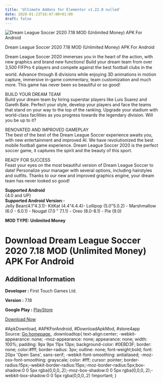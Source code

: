 ```yaml
---
title: 'Ultimate Addons for Elementor v1.22.0 nulled'
date: 2020-01-23T16:47:00+01:00
draft: false
---
```


![Dream League Soccer 2020 7.18 MOD (Unlimited Money) APK For Android](https://i2.wp.com/apkhome.net/wp-content/uploads/2020/01/Dream-League-Soccer-2020-7.18-MOD-Unlimited-Money.png "Dream League Soccer 2020 7.18 MOD (Unlimited Money) APK For Android")

  

Dream League Soccer 2020 7.18 MOD (Unlimited Money) APK For Android

Dream League Soccer 2020 immerses you in the heart of the action, with new graphics and brand new functions! Build your dream team from over 3,500 FIFPro ¢ players and compete against the best football clubs in the world. Advance through 8 divisions while enjoying 3D animations in motion capture, immersive in-game commentary, team customization and much more. This game has never been so beautiful or so good!

BUILD YOUR DREAM TEAM  
Build your dream team by hiring superstar players like Luis Suarez and Gareth Bale. Perfect your style, develop your players and face the teams that stand on your way to the top of the ranking. Upgrade your stadium with world-class facilities as you progress towards the legendary division. Will you be up to it?

RENOVATED AND IMPROVED GAMEPLAY  
The best of the best of the Dream League Soccer experience awaits you, with new entertainment and improved AI. We have revolutionized the best mobile football game experience. Dream League Soccer 2020 is the perfect soccer game, it captures the spirit and the beauty of this sport.

READY FOR SUCCESS  
Feast your eyes on the most beautiful version of Dream League Soccer to date! Personalize your manager with several options, including hairstyles and outfits. Thanks to our new and improved graphics engine, your dream team has never looked so good!

**Supported Android**  
{4.0 and UP}  
**Supported Android Version**:-  
Jelly Bean(4.1"4.3.1)- KitKat (4.4"4.4.4)- Lollipop (5.0"5.0.2) - Marshmallow (6.0 - 6.0.1) - Nougat (7.0 " 7.1.1) - Oreo (8.0-8.1) - Pie (9.0)

**MOD TYPE: Unlimited Money**

Download Dream League Soccer 2020 7.18 MOD (Unlimited Money) APK For Android
============================================================================

Additional Information
----------------------

**Developer :** First Touch Games Ltd.

**Version :** 7.18

**Google Play :** [PlayStore](https://play.google.com/store/apps/details?id=com.firsttouchgames.dls7)

  

[Download Now](https://store4app.co/post/dream-league-soccer-2020-7-18-mod-unlimited-money-apk-for-android_1579794605)

  
#ApkDownload, #APKForAndroid, #DownloadApkMod, #store4app  
Source: [Go homepage.](https://store4app.co/post/dream-league-soccer-2020-7-18-mod-unlimited-money-apk-for-android_1579794605) .downloadtop{ text-align:center; -webkit-appearance: none; -moz-appearance: none; appearance: none; width: 100%; padding: 9px 9px 11px 13px; background-color: #0EBD3F; border: none; color:#fff; border-radius: 3px; outline: none; font-weight;bold; font: 20px 'Open Sans', sans-serif; -webkit-font-smoothing: antialiased; -moz-osx-font-smoothing: grayscale; color: #fff; cursor: pointer; border-radius:15px;-webkit-border-radius:15px;-moz-border-radius:5px;box-shadow:0 0 5px rgba(0,0,0,.2);-moz-box-shadow:0 0 5px rgba(0,0,0,.2);-webkit-box-shadow:0 0 5px rgba(0,0,0,.2) !important; }